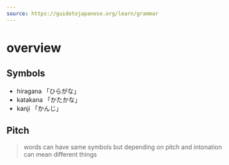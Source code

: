 ```yaml
---
source: https://guidetojapanese.org/learn/grammar
---
```


# overview


## Symbols
- hiragana 「ひらがな」
- katakana 「かたかな」
- kanji 「かんじ」
## Pitch
> words can have same symbols but depending on pitch and intonation can mean different things